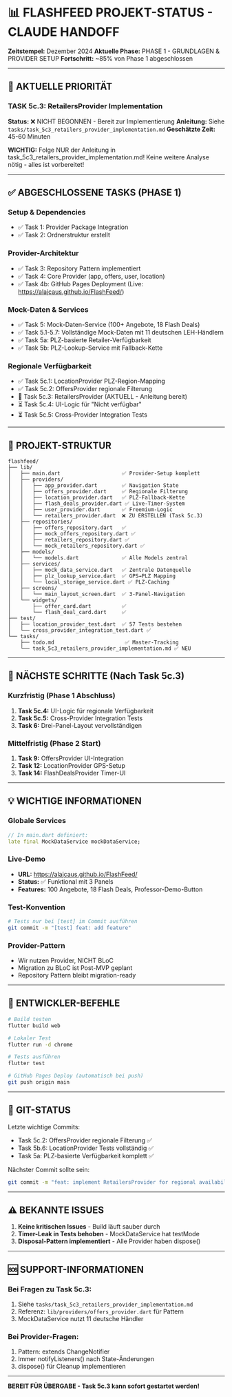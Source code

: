 # 📊 FLASHFEED PROJEKT-STATUS - CLAUDE HANDOFF

**Zeitstempel:** Dezember 2024
**Aktuelle Phase:** PHASE 1 - GRUNDLAGEN & PROVIDER SETUP
**Fortschritt:** ~85% von Phase 1 abgeschlossen

---

## 🚨 AKTUELLE PRIORITÄT

### **TASK 5c.3: RetailersProvider Implementation**
**Status:** ❌ NICHT BEGONNEN - Bereit zur Implementierung
**Anleitung:** Siehe `tasks/task_5c3_retailers_provider_implementation.md`
**Geschätzte Zeit:** 45-60 Minuten

**WICHTIG:** Folge NUR der Anleitung in task_5c3_retailers_provider_implementation.md!
Keine weitere Analyse nötig - alles ist vorbereitet!

---

## ✅ ABGESCHLOSSENE TASKS (PHASE 1)

### Setup & Dependencies
- ✅ Task 1: Provider Package Integration
- ✅ Task 2: Ordnerstruktur erstellt

### Provider-Architektur
- ✅ Task 3: Repository Pattern implementiert
- ✅ Task 4: Core Provider (app, offers, user, location)
- ✅ Task 4b: GitHub Pages Deployment (Live: https://alajcaus.github.io/FlashFeed/)

### Mock-Daten & Services
- ✅ Task 5: Mock-Daten-Service (100+ Angebote, 18 Flash Deals)
- ✅ Task 5.1-5.7: Vollständige Mock-Daten mit 11 deutschen LEH-Händlern
- ✅ Task 5a: PLZ-basierte Retailer-Verfügbarkeit
- ✅ Task 5b: PLZ-Lookup-Service mit Fallback-Kette

### Regionale Verfügbarkeit
- ✅ Task 5c.1: LocationProvider PLZ-Region-Mapping
- ✅ Task 5c.2: OffersProvider regionale Filterung
- 🔄 Task 5c.3: RetailersProvider (AKTUELL - Anleitung bereit)
- ⏳ Task 5c.4: UI-Logic für "Nicht verfügbar"
- ⏳ Task 5c.5: Cross-Provider Integration Tests

---

## 📁 PROJEKT-STRUKTUR

```
flashfeed/
├── lib/
│   ├── main.dart                    ✅ Provider-Setup komplett
│   ├── providers/
│   │   ├── app_provider.dart        ✅ Navigation State
│   │   ├── offers_provider.dart     ✅ Regionale Filterung
│   │   ├── location_provider.dart   ✅ PLZ-Fallback-Kette
│   │   ├── flash_deals_provider.dart ✅ Live-Timer-System
│   │   ├── user_provider.dart       ✅ Freemium-Logic
│   │   └── retailers_provider.dart  ❌ ZU ERSTELLEN (Task 5c.3)
│   ├── repositories/
│   │   ├── offers_repository.dart   ✅
│   │   ├── mock_offers_repository.dart ✅
│   │   ├── retailers_repository.dart ✅
│   │   └── mock_retailers_repository.dart ✅
│   ├── models/
│   │   └── models.dart              ✅ Alle Models zentral
│   ├── services/
│   │   ├── mock_data_service.dart   ✅ Zentrale Datenquelle
│   │   ├── plz_lookup_service.dart  ✅ GPS→PLZ Mapping
│   │   └── local_storage_service.dart ✅ PLZ-Caching
│   ├── screens/
│   │   └── main_layout_screen.dart  ✅ 3-Panel-Navigation
│   └── widgets/
│       ├── offer_card.dart          ✅
│       └── flash_deal_card.dart     ✅
├── test/
│   ├── location_provider_test.dart  ✅ 57 Tests bestehen
│   └── cross_provider_integration_test.dart ✅
└── tasks/
    ├── todo.md                       ✅ Master-Tracking
    └── task_5c3_retailers_provider_implementation.md ✅ NEU
```

---

## 🎯 NÄCHSTE SCHRITTE (Nach Task 5c.3)

### Kurzfristig (Phase 1 Abschluss)
1. **Task 5c.4:** UI-Logic für regionale Verfügbarkeit
2. **Task 5c.5:** Cross-Provider Integration Tests
3. **Task 6:** Drei-Panel-Layout vervollständigen

### Mittelfristig (Phase 2 Start)
1. **Task 9:** OffersProvider UI-Integration
2. **Task 12:** LocationProvider GPS-Setup
3. **Task 14:** FlashDealsProvider Timer-UI

---

## 💡 WICHTIGE INFORMATIONEN

### Globale Services
```dart
// In main.dart definiert:
late final MockDataService mockDataService;
```

### Live-Demo
- **URL:** https://alajcaus.github.io/FlashFeed/
- **Status:** ✅ Funktional mit 3 Panels
- **Features:** 100 Angebote, 18 Flash Deals, Professor-Demo-Button

### Test-Konvention
```bash
# Tests nur bei [test] im Commit ausführen
git commit -m "[test] feat: add feature"
```

### Provider-Pattern
- Wir nutzen Provider, NICHT BLoC
- Migration zu BLoC ist Post-MVP geplant
- Repository Pattern bleibt migration-ready

---

## 🔧 ENTWICKLER-BEFEHLE

```bash
# Build testen
flutter build web

# Lokaler Test
flutter run -d chrome

# Tests ausführen
flutter test

# GitHub Pages Deploy (automatisch bei push)
git push origin main
```

---

## 📝 GIT-STATUS

Letzte wichtige Commits:
- Task 5c.2: OffersProvider regionale Filterung ✅
- Task 5b.6: LocationProvider Tests vollständig ✅
- Task 5a: PLZ-basierte Verfügbarkeit komplett ✅

Nächster Commit sollte sein:
```bash
git commit -m "feat: implement RetailersProvider for regional availability (Task 5c.3)"
```

---

## ⚠️ BEKANNTE ISSUES

1. **Keine kritischen Issues** - Build läuft sauber durch
2. **Timer-Leak in Tests behoben** - MockDataService hat testMode
3. **Disposal-Pattern implementiert** - Alle Provider haben dispose()

---

## 🆘 SUPPORT-INFORMATIONEN

### Bei Fragen zu Task 5c.3:
1. Siehe `tasks/task_5c3_retailers_provider_implementation.md`
2. Referenz: `lib/providers/offers_provider.dart` für Pattern
3. MockDataService nutzt 11 deutsche Händler

### Bei Provider-Fragen:
1. Pattern: extends ChangeNotifier
2. Immer notifyListeners() nach State-Änderungen
3. dispose() für Cleanup implementieren

---

**BEREIT FÜR ÜBERGABE - Task 5c.3 kann sofort gestartet werden!**
